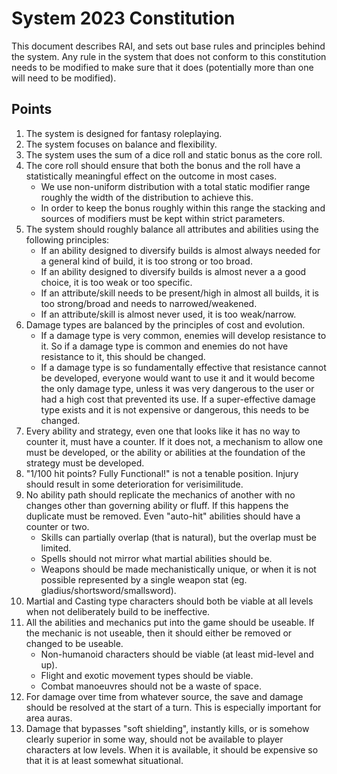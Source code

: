 # System 2023 Constitution

This document describes RAI, and sets out base rules and principles behind the system. Any rule in the system that does not conform to this constitution needs to be modified to make sure that it does (potentially more than one will need to be modified).

## Points
1. The system is designed for fantasy roleplaying.
2. The system focuses on balance and flexibility.
3. The system uses the sum of a dice roll and static bonus as the core roll.
4. The core roll should ensure that both the bonus and the roll have a statistically meaningful effect on the outcome in most cases.
    - We use non-uniform distribution with a total static modifier range roughly the width of the distribution to achieve this.
    - In order to keep the bonus roughly within this range the stacking and sources of modifiers must be kept within strict parameters.
5. The system should roughly balance all attributes and abilities using the following principles:
    - If an ability designed to diversify builds is almost always needed for a general kind of build, it is too strong or too broad.
    - If an ability designed to diversify builds is almost never a a good choice, it is too weak or too specific.
    - If an attribute/skill needs to be present/high in almost all builds, it is too strong/broad and needs to narrowed/weakened.
    - If an attribute/skill is almost never used, it is too weak/narrow.
6. Damage types are balanced by the principles of cost and evolution.
    - If a damage type is very common, enemies will develop resistance to it. So if a damage type is common and enemies do not have resistance to it, this should be changed.
    - If a damage type is so fundamentally effective that resistance cannot be developed, everyone would want to use it and it would become the only damage type, unless it was very dangerous to the user or had a high cost that prevented its use. If a super-effective damage type exists and it is not expensive or dangerous, this needs to be changed.
7. Every ability and strategy, even one that looks like it has no way to counter it, must have a counter. If it does not, a mechanism to allow one must be developed, or the ability or abilities at the foundation of the strategy must be developed.
8. "1/100 hit points? Fully Functional!" is not a tenable position. Injury should result in some deterioration for verisimilitude.
9. No ability path should replicate the mechanics of another with no changes other than governing ability or fluff. If this happens the duplicate must be removed. Even "auto-hit" abilities should have a counter or two.
    - Skills can partially overlap (that is natural), but the overlap must be limited.
    - Spells should not mirror what martial abilities should be.
    - Weapons should be made mechanistically unique, or when it is not possible represented by a single weapon stat (eg. gladius/shortsword/smallsword).
10. Martial and Casting type characters should both be viable at all levels when not deliberately build to be ineffective.
11. All the abilities and mechanics put into the game should be useable. If the mechanic is not useable, then it should either be removed or changed to be useable.
    - Non-humanoid characters should be viable (at least mid-level and up).
    - Flight and exotic movement types should be viable.
    - Combat manoeuvres should not be a waste of space.
12. For damage over time from whatever source, the save and damage should be resolved at the start of a turn. This is especially important for area auras.
13. Damage that bypasses "soft shielding", instantly kills, or is somehow clearly superior in some way, should not be available to player characters at low levels. When it is available, it should be expensive so that it is at least somewhat situational.